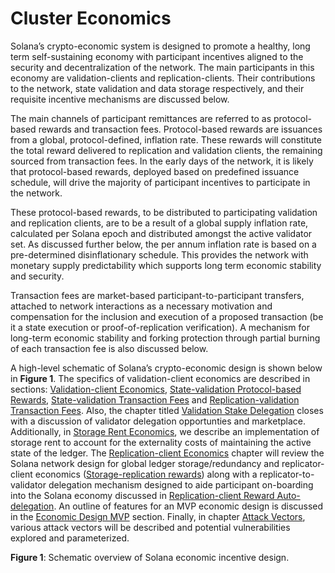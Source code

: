 # Cluster Economics

Solana’s crypto-economic system is designed to promote a healthy, long term self-sustaining economy with participant incentives aligned to the security and decentralization of the network. The main participants in this economy are validation-clients and replication-clients. Their contributions to the network, state validation and data storage respectively, and their requisite incentive mechanisms are discussed below.

The main channels of participant remittances are referred to as protocol-based rewards and transaction fees. Protocol-based rewards are issuances from a global, protocol-defined, inflation rate. These rewards will constitute the total reward delivered to replication and validation clients, the remaining sourced from transaction fees. In the early days of the network, it is likely that protocol-based rewards, deployed based on predefined issuance schedule, will drive the majority of participant incentives to participate in the network.

These protocol-based rewards, to be distributed to participating validation and replication clients, are to be a result of a global supply inflation rate, calculated per Solana epoch and distributed amongst the active validator set. As discussed further below, the per annum inflation rate is based on a pre-determined disinflationary schedule. This provides the network with monetary supply predictability which supports long term economic stability and security.

Transaction fees are market-based participant-to-participant transfers, attached to network interactions as a necessary motivation and compensation for the inclusion and execution of a proposed transaction \(be it a state execution or proof-of-replication verification\). A mechanism for long-term economic stability and forking protection through partial burning of each transaction fee is also discussed below.

A high-level schematic of Solana’s crypto-economic design is shown below in **Figure 1**. The specifics of validation-client economics are described in sections: [Validation-client Economics](ed_validation_client_economics/), [State-validation Protocol-based Rewards](ed_validation_client_economics/ed_vce_state_validation_protocol_based_rewards.md), [State-validation Transaction Fees](ed_validation_client_economics/ed_vce_state_validation_transaction_fees.md) and [Replication-validation Transaction Fees](ed_validation_client_economics/ed_vce_replication_validation_transaction_fees.md). Also, the chapter titled [Validation Stake Delegation](ed_validation_client_economics/ed_vce_validation_stake_delegation.md) closes with a discussion of validator delegation opportunties and marketplace. Additionally, in [Storage Rent Economics](https://github.com/ryan-shea/solana/tree/19cc524a874bd4b6b8146cb1f214feb569b43181/book/src/ed_storage_rent_economics.md), we describe an implementation of storage rent to account for the externality costs of maintaining the active state of the ledger. The [Replication-client Economics](ed_replication_client_economics/) chapter will review the Solana network design for global ledger storage/redundancy and replicator-client economics \([Storage-replication rewards](ed_replication_client_economics/ed_rce_storage_replication_rewards.md)\) along with a replicator-to-validator delegation mechanism designed to aide participant on-boarding into the Solana economy discussed in [Replication-client Reward Auto-delegation](ed_replication_client_economics/ed_rce_replication_client_reward_auto_delegation.md).  An outline of features for an MVP economic design is discussed in the [Economic Design MVP](ed_mvp.md) section. Finally, in chapter [Attack Vectors](ed_attack_vectors.md), various attack vectors will be described and potential vulnerabilities explored and parameterized.

**Figure 1**: Schematic overview of Solana economic incentive design.


